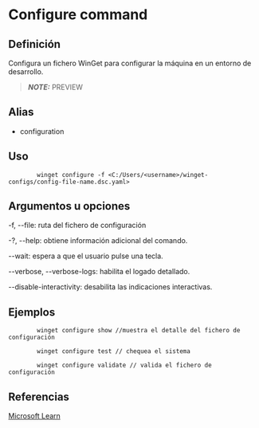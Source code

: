 # Configure command

## Definición

Configura un fichero WinGet para configurar la máquina en un entorno de desarrollo.

> **_NOTE:_** PREVIEW

## Alias

+ configuration

## Uso

            winget configure -f <C:/Users/<username>/winget-configs/config-file-name.dsc.yaml>

## Argumentos u opciones

-f, --file: ruta del fichero de configuración

-?, --help: obtiene información adicional del comando.

--wait: espera a que el usuario pulse una tecla.

--verbose, --verbose-logs: habilita el logado detallado.

--disable-interactivity: desabilita las indicaciones interactivas.

## Ejemplos 

            winget configure show //muestra el detalle del fichero de configuración

            winget configure test // chequea el sistema

            winget configure validate // valida el fichero de configuración

## Referencias

[Microsoft Learn](https://learn.microsoft.com/en-us/windows/package-manager/winget/install)